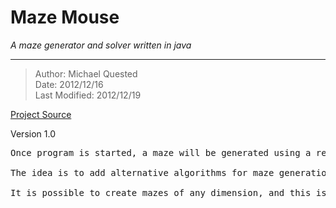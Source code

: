 Maze Mouse
==========

*A maze generator and solver written in java*

---------------------------------------------


> Author: Michael Quested  
> Date: 2012/12/16  
> Last Modified:  2012/12/19

[Project Source]

Version 1.0

<pre>
Once program is started, a maze will be generated using a recursive backtracking algorithm. Once the maze is generated, place the cheese somewhere in the maze, then place the mouse. The mouse will then proceed to travel the maze using a wall following algorithm until it finds the cheese. A new maze can be generated by selecting reset in theprogram's menu bar.

The idea is to add alternative algorithms for maze generation and mouse behaviour in the future, and maybe even a feature to run concurrent mice and/or place several pieces of cheese.

It is possible to create mazes of any dimension, and this is also an extra feature to add to the user interface in the future.
</pre>

[Project Source]: https://github.com/mdq3/maze-mouse.git

